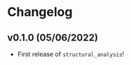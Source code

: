 # Changelog

<!--next-version-placeholder-->

## v0.1.0 (05/06/2022)

- First release of `structural_analysis`!
